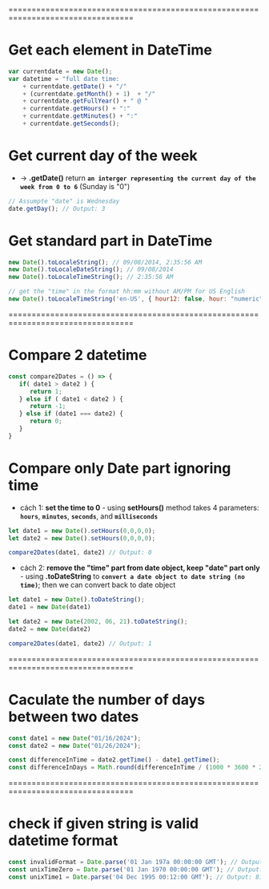 =================================================================================
# Get each element in DateTime
```js
var currentdate = new Date(); 
var datetime = "full date time:
    + currentdate.getDate() + "/"
    + (currentdate.getMonth() + 1)  + "/" 
    + currentdate.getFullYear() + " @ "  
    + currentdate.getHours() + ":"  
    + currentdate.getMinutes() + ":" 
    + currentdate.getSeconds();
```

# Get current day of the week
* -> **.getDate()** return **`an interger representing the current day of the week from 0 to 6`** (Sunday is "0")
```js
// Assumpte "date" is Wednesday
date.getDay(); // Output: 3
```

# Get standard part in DateTime
```js
new Date().toLocaleString(); // 09/08/2014, 2:35:56 AM
new Date().toLocaleDateString(); // 09/08/2014
new Date().toLocaleTimeString(); // 2:35:56 AM

// get the "time" in the format hh:mm without AM/PM for US English
new Date().toLocaleTimeString('en-US', { hour12: false, hour: "numeric", minute: "numeric"}); // Output: 02:35
```

=================================================================================
# Compare 2 datetime
```js
const compare2Dates = () => {
   if( date1 > date2 ) {
      return 1;
   } else if ( date1 < date2 ) {
      return -1;
   } else if (date1 === date2) {
      return 0;
   }
}
```

# Compare only Date part ignoring time

* cách 1: **set the time to 0** - using **setHours()** method takes 4 parameters: **`hours`**, **`minutes`**, **`seconds`**, and **`milliseconds`**
```js 
let date1 = new Date().setHours(0,0,0,0);
let date2 = new Date().setHours(0,0,0,0);

compare2Dates(date1, date2) // Output: 0
```

* cách 2: **remove the "time" part from date object, keep "date" part only** - using **.toDateString** to **`convert a date object to date string (no time)`**; then we can convert back to date object
```js
let date1 = new Date().toDateString();
date1 = new Date(date1)

let date2 = new Date(2002, 06, 21).toDateString();
date2 = new Date(date2)

compare2Dates(date1, date2) // Output: 1
```

=================================================================================
# Caculate the number of days between two dates

```js
const date1 = new Date("01/16/2024");
const date2 = new Date("01/26/2024");

const differenceInTime = date2.getTime() - date1.getTime();
const differenceInDays = Math.round(differenceInTime / (1000 * 3600 * 24));
```

=================================================================================
# check if given string is valid datetime format
```js
const invalidFormat = Date.parse('01 Jan 197a 00:00:00 GMT'); // Output: NaN
const unixTimeZero = Date.parse('01 Jan 1970 00:00:00 GMT'); // Output: 0
const unixTime1 = Date.parse('04 Dec 1995 00:12:00 GMT'); // Output: 818035920000
```